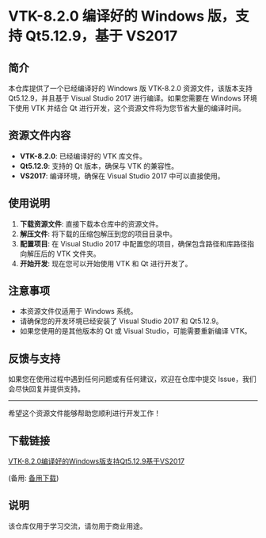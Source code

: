 # VTK-8.2.0 编译好的 Windows 版，支持 Qt5.12.9，基于 VS2017

## 简介

本仓库提供了一个已经编译好的 Windows 版 VTK-8.2.0 资源文件，该版本支持 Qt5.12.9，并且基于 Visual Studio 2017 进行编译。如果您需要在 Windows 环境下使用 VTK 并结合 Qt 进行开发，这个资源文件将为您节省大量的编译时间。

## 资源文件内容

- **VTK-8.2.0**: 已经编译好的 VTK 库文件。
- **Qt5.12.9**: 支持的 Qt 版本，确保与 VTK 的兼容性。
- **VS2017**: 编译环境，确保在 Visual Studio 2017 中可以直接使用。

## 使用说明

1. **下载资源文件**: 直接下载本仓库中的资源文件。
2. **解压文件**: 将下载的压缩包解压到您的项目目录中。
3. **配置项目**: 在 Visual Studio 2017 中配置您的项目，确保包含路径和库路径指向解压后的 VTK 文件夹。
4. **开始开发**: 现在您可以开始使用 VTK 和 Qt 进行开发了。

## 注意事项

- 本资源文件仅适用于 Windows 系统。
- 请确保您的开发环境已经安装了 Visual Studio 2017 和 Qt5.12.9。
- 如果您使用的是其他版本的 Qt 或 Visual Studio，可能需要重新编译 VTK。

## 反馈与支持

如果您在使用过程中遇到任何问题或有任何建议，欢迎在仓库中提交 Issue，我们会尽快回复并提供支持。

---

希望这个资源文件能够帮助您顺利进行开发工作！

## 下载链接
[VTK-8.2.0编译好的Windows版支持Qt5.12.9基于VS2017](https://pan.quark.cn/s/d3251390aa3c) 

(备用: [备用下载](https://pan.baidu.com/s/1jjHuJs-bYojTacus3NN-Pg?pwd=1234))

## 说明

该仓库仅用于学习交流，请勿用于商业用途。
